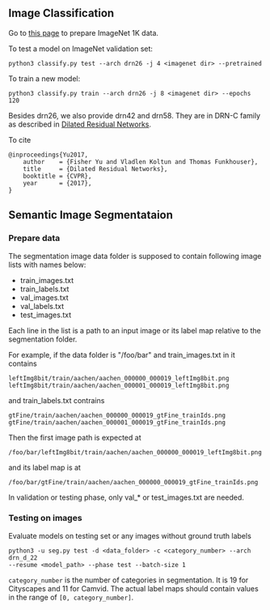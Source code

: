 ## Image Classification

Go to [this page](https://github.com/facebook/fb.resnet.torch/blob/master/INSTALL.md#download-the-imagenet-dataset) to prepare ImageNet 1K data.

To test a model on ImageNet validation set:
```
python3 classify.py test --arch drn26 -j 4 <imagenet dir> --pretrained
```

To train a new model:
```
python3 classify.py train --arch drn26 -j 8 <imagenet dir> --epochs 120
```

Besides drn26, we also provide drn42 and drn58. They are in DRN-C family as described in [Dilated Residual Networks](https://umich.app.box.com/v/drn).

To cite

```
@inproceedings{Yu2017,
	author    = {Fisher Yu and Vladlen Koltun and Thomas Funkhouser},
	title     = {Dilated Residual Networks},
	booktitle = {CVPR},
	year      = {2017},
}
```

## Semantic Image Segmentataion

### Prepare data

The segmentation image data folder is supposed to contain following image lists with names below:

* train_images.txt
* train_labels.txt
* val_images.txt
* val_labels.txt
* test_images.txt

Each line in the list is a path to an input image or its label map relative to the segmentation folder.

For example, if the data folder is "/foo/bar" and train_images.txt in it contains
```
leftImg8bit/train/aachen/aachen_000000_000019_leftImg8bit.png
leftImg8bit/train/aachen/aachen_000001_000019_leftImg8bit.png
```
and train_labels.txt contrains
```
gtFine/train/aachen/aachen_000000_000019_gtFine_trainIds.png
gtFine/train/aachen/aachen_000001_000019_gtFine_trainIds.png
```
Then the first image path is expected at
```
/foo/bar/leftImg8bit/train/aachen/aachen_000000_000019_leftImg8bit.png
```
and its label map is at
```
/foo/bar/gtFine/train/aachen/aachen_000000_000019_gtFine_trainIds.png
```

In validation or testing phase, only val_* or test_images.txt are needed.

### Testing on images

Evaluate models on testing set or any images without ground truth labels
```
python3 -u seg.py test -d <data_folder> -c <category_number> --arch drn_d_22
--resume <model_path> --phase test --batch-size 1
```

`category_number` is the number of categories in segmentation. It is 19 for Cityscapes and 11 for Camvid. The actual label maps should contain values in the range of `[0, category_number]`.

